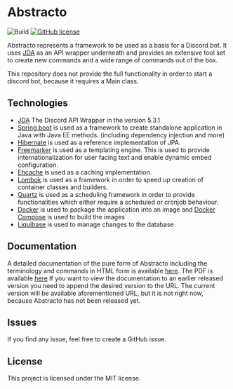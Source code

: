 # Abstracto

![Build](https://github.com/Sheldan/abstracto/workflows/Execute%20Build/badge.svg)
[![GitHub license](https://img.shields.io/github/license/Sheldan/abstracto)](https://github.com/Sheldan/abstracto/blob/master/LICENSE)


Abstracto represents a framework to be used as a basis for a Discord bot. It uses [JDA](https://github.com/DV8FromTheWorld/JDA/) as an API wrapper underneath
and provides an extensive tool set to create new commands and a wide range of commands out of the box.

This repository does not provide the full functionality in order to start a discord bot, because it requires a Main class. 


## Technologies
* [JDA](https://github.com/DV8FromTheWorld/JDA/) The Discord API Wrapper in the version 5.3.1
* [Spring boot](https://github.com/spring-projects/spring-boot) is used as a framework to create standalone application in Java with Java EE methods. (including dependency injection and more)
* [Hibernate](https://github.com/hibernate/hibernate-orm) is used as a reference implementation of JPA.
* [Freemarker](https://github.com/apache/freemarker) is used as a templating engine. This is used to provide internationalization for user facing text and enable dynamic embed configuration.
* [Ehcache](https://github.com/ehcache/ehcache3) is used as a caching implementation.
* [Lombok](https://github.com/rzwitserloot/lombok) is used as a framework in order to speed up creation of container classes and builders.
* [Quartz](https://github.com/quartz-scheduler/quartz) is used as a scheduling framework in order to provide functionalities which either require a scheduled or cronjob behaviour.
* [Docker](https://github.com/docker) is used to package the application into an image and [Docker Compose](https://github.com/docker/compose) is used to build the images
* [Liquibase](https://github.com/liquibase/liquibase) is used to manage changes to the database

## Documentation
A detailed documentation of the pure form of Abstracto including the terminology and commands in HTML form is available [here](https://sheldan.github.io/abstracto-docs/current). The PDF is available [here](https://sheldan.github.io/abstracto-docs/current/documentation.pdf)
If you want to view the documentation to an earlier released version you need to append the desired version to the URL. The current version will be available aforementioned URL, but it is not right now, because Abstracto has not been released yet.


## Issues
If you find any issue, feel free to create a GitHub issue.

## License
This project is licensed under the MIT license.
